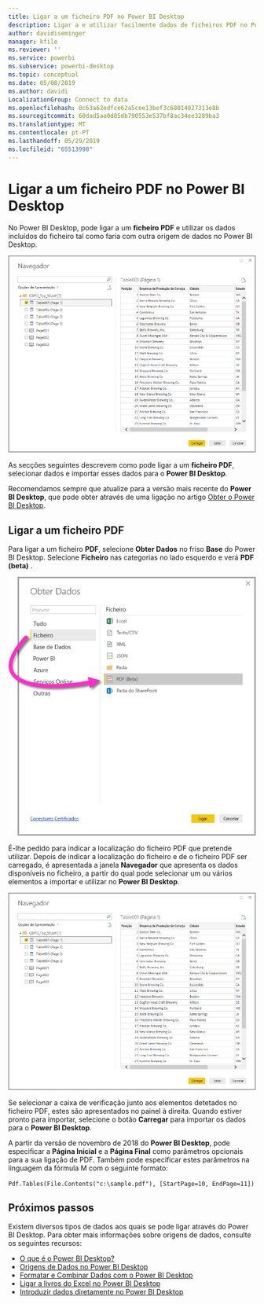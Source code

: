 ```yaml
---
title: Ligar a um ficheiro PDF no Power BI Desktop
description: Ligar a e utilizar facilmente dados de ficheiros PDF no Power BI Desktop
author: davidiseminger
manager: kfile
ms.reviewer: ''
ms.service: powerbi
ms.subservice: powerbi-desktop
ms.topic: conceptual
ms.date: 05/08/2019
ms.author: davidi
LocalizationGroup: Connect to data
ms.openlocfilehash: 0c63a62edfce62a5cee13bef3c68014027313e8b
ms.sourcegitcommit: 60dad5aa0d85db790553e537bf8ac34ee3289ba3
ms.translationtype: MT
ms.contentlocale: pt-PT
ms.lasthandoff: 05/29/2019
ms.locfileid: "65513998"
---
```

# <a name="connect-to-a-pdf-file-in-power-bi-desktop"></a>Ligar a um ficheiro PDF no Power BI Desktop
No Power BI Desktop, pode ligar a um **ficheiro PDF** e utilizar os dados incluídos do ficheiro tal como faria com outra origem de dados no Power BI Desktop.

![Ligar a dados em ficheiros PDF](media/desktop-connect-pdf/connect-pdf_04.png)

As secções seguintes descrevem como pode ligar a um **ficheiro PDF**, selecionar dados e importar esses dados para o **Power BI Desktop**.

Recomendamos sempre que atualize para a versão mais recente do **Power BI Desktop**, que pode obter através de uma ligação no artigo [Obter o Power BI Desktop](desktop-get-the-desktop.md). 

## <a name="connect-to-a-pdf-file"></a>Ligar a um ficheiro PDF
Para ligar a um ficheiro **PDF**, selecione **Obter Dados** no friso **Base** do Power BI Desktop. Selecione **Ficheiro** nas categorias no lado esquerdo e verá **PDF (beta)** .

![Selecionar PDF em Obter Dados](media/desktop-connect-pdf/connect-pdf_01.png)

É-lhe pedido para indicar a localização do ficheiro PDF que pretende utilizar. Depois de indicar a localização do ficheiro e de o ficheiro PDF ser carregado, é apresentada a janela **Navegador** que apresenta os dados disponíveis no ficheiro, a partir do qual pode selecionar um ou vários elementos a importar e utilizar no **Power BI Desktop**.

![Ligar a dados em ficheiros PDF](media/desktop-connect-pdf/connect-pdf_04.png)

Se selecionar a caixa de verificação junto aos elementos detetados no ficheiro PDF, estes são apresentados no painel à direita. Quando estiver pronto para importar, selecione o botão **Carregar** para importar os dados para o **Power BI Desktop**.

A partir da versão de novembro de 2018 do **Power BI Desktop**, pode especificar a **Página Inicial** e a **Página Final** como parâmetros opcionais para a sua ligação de PDF. Também pode especificar estes parâmetros na linguagem da fórmula M com o seguinte formato:

`Pdf.Tables(File.Contents("c:\sample.pdf"), [StartPage=10, EndPage=11])`


## <a name="next-steps"></a>Próximos passos
Existem diversos tipos de dados aos quais se pode ligar através do Power BI Desktop. Para obter mais informações sobre origens de dados, consulte os seguintes recursos:

* [O que é o Power BI Desktop?](desktop-what-is-desktop.md)
* [Origens de Dados no Power BI Desktop](desktop-data-sources.md)
* [Formatar e Combinar Dados com o Power BI Desktop](desktop-shape-and-combine-data.md)
* [Ligar a livros do Excel no Power BI Desktop](desktop-connect-excel.md)   
* [Introduzir dados diretamente no Power BI Desktop](desktop-enter-data-directly-into-desktop.md)   

